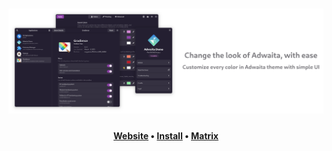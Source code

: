 <div align="center">
  <h1><img src="https://github.com/GradienceTeam/Design/blob/main/Covers/cover.png"</h1>
  <h4>
  <p>
    <a href="https://gradienceteam.github.io/">Website</a> •
    <a href="https://github.com/GradienceTeam/Gradience/tree/main#building-and-installing">Install</a> •
    <a href="https://matrix.to/#/#Gradience:matrix.org">Matrix</a>
  </p>
  </h4>
</div>

